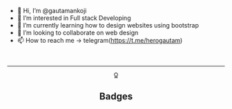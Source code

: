 - 👋 Hi, I’m @gautamankoji
- 👀 I’m interested in Full stack Developing 
- 🌱 I’m currently learning how to design websites using bootstrap
- 💞️ I’m looking to collaborate on web design
- 📫 How to reach me -> telegram(https://t.me/herogautam)

<br>
<hr>

<header class="section-card-header"><svg viewBox="0 0 24 24" width="1em" height="1em" class="section-card-icon ui-svg-icon" fill="currentColor"><path d="M12 15.7c-4.1 0-7.4-3.3-7.4-7.4C4.6 4.3 7.9 1 12 1s7.4 3.3 7.4 7.4c0 4-3.3 7.3-7.4 7.3zM12 3C9 3 6.6 5.4 6.6 8.4c0 3 2.4 5.4 5.4 5.4 3 0 5.4-2.4 5.4-5.4C17.4 5.4 15 3 12 3z"></path><path d="M16.5 23c-.2 0-.4 0-.5-.1l-4-2.4-4 2.4c-.3.2-.7.2-1.1 0-.3-.2-.5-.6-.4-1l1.1-8.3c.1-.5.6-.9 1.1-.9.5.1.9.6.9 1.1L8.8 20l2.8-1.7c.3-.2.7-.2 1 0l2.8 1.7-.8-6.2c-.1-.5.3-1.1.9-1.1.6-.1 1.1.3 1.1.9l1.1 8.3c.1.4-.1.8-.4 1-.4 0-.6.1-.8.1z"></path></svg><h2 class="section-card-heading">Badges</h2></header>




<!---
gautamankoji/gautamankoji is a ✨ special ✨ repository because its `README.md` (this file) appears on your GitHub profile.
You can click the Preview link to take a look at your changes.
--->
